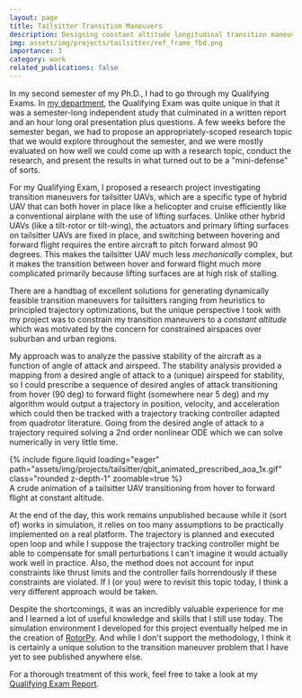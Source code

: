 ```yaml
---
layout: page
title: Tailsitter Transition Maneuvers
description: Designing constant altitude longitudinal transition maneuvers using equilibrium analyses. 
img: assets/img/projects/tailsitter/ref_frame_fbd.png
importance: 3
category: work
related_publications: false
---
```


In my second semester of my Ph.D., I had to go through my Qualifying Exams. In [my department](https://www.me.upenn.edu/), the Qualifying Exam was quite unique in that it was a semester-long independent study that culminated in a written report and an hour long oral presentation plus questions. A few weeks before the semester began, we had to propose an appropriately-scoped research topic that we would explore throughout the semester, and we were mostly evaluated on how well we could come up with a research topic, conduct the research, and present the results in what turned out to be a "mini-defense" of sorts. 

For my Qualifying Exam, I proposed a research project investigating transition maneuvers for tailsitter UAVs, which are a specific type of hybrid UAV that can both hover in place like a helicopter and cruise efficiently like a conventional airplane with the use of lifting surfaces. Unlike other hybrid UAVs (like a tilt-rotor or tilt-wing), the actuators and primary lifting surfaces on tailsitter UAVs are fixed in place, and switching between hovering and forward flight requires the entire aircraft to pitch forward almost 90 degrees. This makes the tailsitter UAV much less *mechanically* complex, but it makes the transition between hover and forward flight much more complicated primarily because lifting surfaces are at high risk of stalling. 

There are a handbag of excellent solutions for generating dynamically feasible transition maneuvers for tailsitters ranging from heuristics to principled trajectory optimizations, but the unique perspective I took with my project was to constrain my transition maneuvers to a *constant altitude* which was motivated by the concern for constrained airspaces over suburban and urban regions. 

My approach was to analyze the passive stability of the aircraft as a function of angle of attack and airspeed. The stability analysis provided a mapping from a desired angle of attack to a (unique) airspeed for stability, so I could prescribe a sequence of desired angles of attack transitioning from hover (90 deg) to forward flight (somewhere near 5 deg) and my algorithm would output a trajectory in position, velocity, and acceleration which could then be tracked with a trajectory tracking controller adapted from quadrotor literature. Going from the desired angle of attack to a trajectory required solving a 2nd order nonlinear ODE which we can solve numerically in very little time. 

<div class="row mt-3">
    <div class="col-sm mt-3 mt-md-0">
        {% include figure.liquid loading="eager" path="assets/img/projects/tailsitter/qbit_animated_prescribed_aoa_1x.gif" class="rounded z-depth-1" zoomable=true %}
    </div>
</div>
<div class="caption">
    A crude animation of a tailsitter UAV transitioning from hover to forward flight at constant altitude. 
</div>

At the end of the day, this work remains unpublished because while it (sort of) works in simulation, it relies on too many assumptions to be practically implemented on a real platform. The trajectory is planned and executed open loop and while I suppose the trajectory tracking controller might be able to compensate for small perturbations I can't imagine it would actually work well in practice. Also, the method does not account for input constraints like thrust limits and the controller fails horrendously if these constraints are violated. If I (or you) were to revisit this topic today, I think a very different approach would be taken. 

Despite the shortcomings, it was an incredibly valuable experience for me and I learned a lot of useful knowledge and skills that I still use today. The simulation environment I developed for this project eventually helped me in the creation of [RotorPy](https://github.com/spencerfolk/rotorpy). And while I don't support the methodology, I think it is certainly a unique solution to the transition maneuver problem that I have yet to see published anywhere else. 

For a thorough treatment of this work, feel free to take a look at my [Qualifying Exam Report](/assets/pdf/meam_qualifying_report.pdf). 